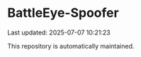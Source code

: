 # BattleEye-Spoofer

Last updated: 2025-07-07 10:21:23

This repository is automatically maintained.
